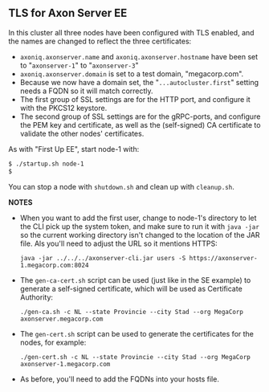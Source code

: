 ## TLS for Axon Server EE

In this cluster all three nodes have been configured with TLS enabled, and the names are changed to reflect the three certificates:

* `axoniq.axonserver.name` and `axoniq.axonserver.hostname` have been set to "`axonserver-1`" to "`axonserver-3`"
* `axoniq.axonserver.domain` is set to a test domain, "megacorp.com".
* Because we now have a domain set, the "`...autocluster.first`" setting needs a FQDN so it will match correctly.
* The first group of SSL settings are for the HTTP port, and configure it with the PKCS12 keystore.
* The second group of SSL settings are for the gRPC-ports, and configure the PEM key and certificate, as well as the (self-signed) CA certificate to validate the other nodes' certificates.

As with "First Up EE", start node-1 with:
```bash
$ ./startup.sh node-1
$
```
You can stop a node with `shutdown.sh` and clean up with `cleanup.sh`.

**NOTES**
* When you want to add the first user, change to node-1's directory to let the CLI pick up the system token, and make sure to run it with `java -jar` so the current working directory isn't changed to the location of the JAR file. Als you'll need to adjust the URL so it mentions HTTPS:

    `java -jar ../../../axonserver-cli.jar users -S https://axonserver-1.megacorp.com:8024`

* The `gen-ca-cert.sh` script can be used (just like in the SE example) to generate a self-signed certificate, which will be used as Certificate Authority:

    `./gen-ca.sh -c NL --state Provincie --city Stad --org MegaCorp axonserver.megacorp.com`

* The `gen-cert.sh` script can be used to generate the certificates for the nodes, for example:

    `./gen-cert.sh -c NL --state Provincie --city Stad --org MegaCorp axonserver-1.megacorp.com`

* As before, you'll need to add the FQDNs into your hosts file.
